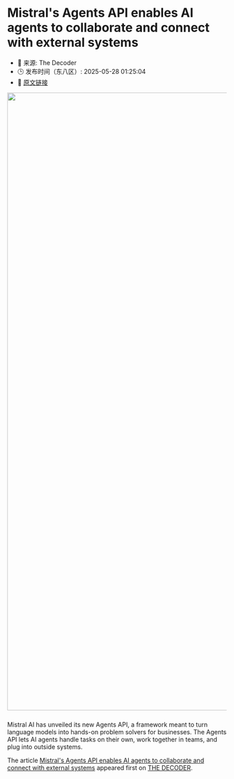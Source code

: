 # Mistral's Agents API enables AI agents to collaborate and connect with external systems
- 📅 来源: The Decoder
- 🕒 发布时间（东八区）: 2025-05-28 01:25:04
- 🔗 [原文链接](https://the-decoder.com/mistrals-agents-api-enables-ai-agents-to-collaborate-and-connect-with-external-systems/)

<p><img alt="" class="attachment-full size-full wp-post-image" height="902" src="https://the-decoder.com/wp-content/uploads/2025/05/misral_agent_api.png" style="height: auto; margin-bottom: 10px;" width="1416" /></p>
<p>        Mistral AI has unveiled its new Agents API, a framework meant to turn language models into hands-on problem solvers for businesses. The Agents API lets AI agents handle tasks on their own, work together in teams, and plug into outside systems.</p>
<p>The article <a href="https://the-decoder.com/mistrals-agents-api-enables-ai-agents-to-collaborate-and-connect-with-external-systems/">Mistral&#039;s Agents API enables AI agents to collaborate and connect with external systems</a> appeared first on <a href="https://the-decoder.com">THE DECODER</a>.</p>